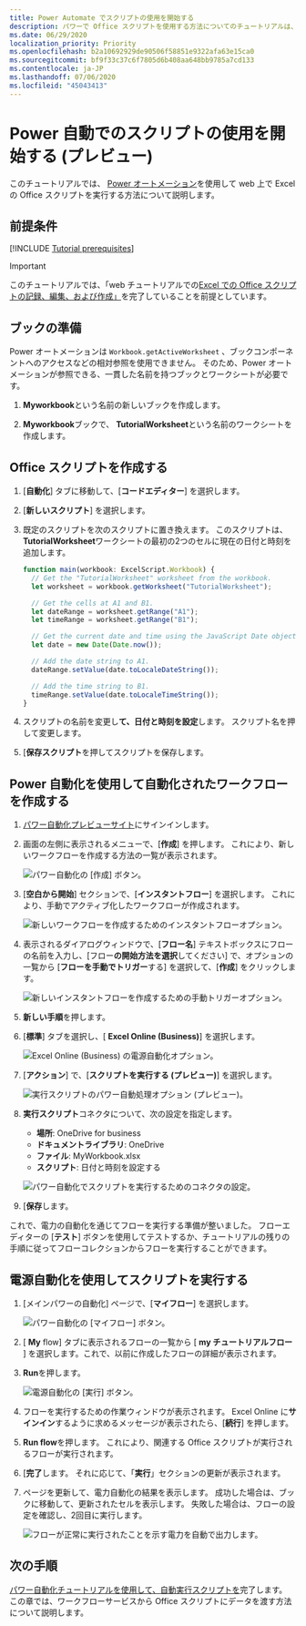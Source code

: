 ```yaml
---
title: Power Automate でスクリプトの使用を開始する
description: パワーで Office スクリプトを使用する方法についてのチュートリアルは、手動のトリガーを使用して自動化します。
ms.date: 06/29/2020
localization_priority: Priority
ms.openlocfilehash: b2a10692929de90506f58851e9322afa63e15ca0
ms.sourcegitcommit: bf9f33c37c6f7805d6b408aa648bb9785a7cd133
ms.contentlocale: ja-JP
ms.lasthandoff: 07/06/2020
ms.locfileid: "45043413"
---
```

# <a name="start-using-scripts-with-power-automate-preview"></a>Power 自動でのスクリプトの使用を開始する (プレビュー)

このチュートリアルでは、 [Power オートメーション](https://flow.microsoft.com)を使用して web 上で Excel の Office スクリプトを実行する方法について説明します。

## <a name="prerequisites"></a>前提条件

[!INCLUDE [Tutorial prerequisites](../includes/tutorial-prerequisites.md)]

> [!IMPORTANT]
> このチュートリアルでは、「web チュートリアルでの[Excel での Office スクリプトの記録、編集、および作成」](excel-tutorial.md)を完了していることを前提としています。

## <a name="prepare-the-workbook"></a>ブックの準備

Power オートメーションは `Workbook.getActiveWorksheet` 、ブックコンポーネントへのアクセスなどの相対参照を使用できません。 そのため、Power オートメーションが参照できる、一貫した名前を持つブックとワークシートが必要です。

1. **Myworkbook**という名前の新しいブックを作成します。

2. **Myworkbook**ブックで、 **TutorialWorksheet**という名前のワークシートを作成します。

## <a name="create-an-office-script"></a>Office スクリプトを作成する

1. [**自動化**] タブに移動して、[**コードエディター**] を選択します。

2. [**新しいスクリプト**] を選択します。

3. 既定のスクリプトを次のスクリプトに置き換えます。 このスクリプトは、 **TutorialWorksheet**ワークシートの最初の2つのセルに現在の日付と時刻を追加します。

    ```TypeScript
    function main(workbook: ExcelScript.Workbook) {
      // Get the "TutorialWorksheet" worksheet from the workbook.
      let worksheet = workbook.getWorksheet("TutorialWorksheet");

      // Get the cells at A1 and B1.
      let dateRange = worksheet.getRange("A1");
      let timeRange = worksheet.getRange("B1");

      // Get the current date and time using the JavaScript Date object.
      let date = new Date(Date.now());

      // Add the date string to A1.
      dateRange.setValue(date.toLocaleDateString());

      // Add the time string to B1.
      timeRange.setValue(date.toLocaleTimeString());
    }
    ```

4. スクリプトの名前を変更し**て、日付と時刻を設定**します。 スクリプト名を押して変更します。

5. [**保存スクリプト**を押してスクリプトを保存します。

## <a name="create-an-automated-workflow-with-power-automate"></a>Power 自動化を使用して自動化されたワークフローを作成する

1. [パワー自動化プレビューサイト](https://flow.microsoft.com)にサインインします。

2. 画面の左側に表示されるメニューで、[**作成**] を押します。 これにより、新しいワークフローを作成する方法の一覧が表示されます。

    ![パワー自動化の [作成] ボタン。](../images/power-automate-tutorial-1.png)

3. [**空白から開始**] セクションで、[**インスタントフロー**] を選択します。 これにより、手動でアクティブ化したワークフローが作成されます。

    ![新しいワークフローを作成するためのインスタントフローオプション。](../images/power-automate-tutorial-2.png)

4. 表示されるダイアログウィンドウで、[**フロー名**] テキストボックスにフローの名前を入力し、[フロー**の開始方法を選択**してください] で、オプションの一覧から [**フローを手動でトリガー**する] を選択して、[**作成**] をクリックします。

    ![新しいインスタントフローを作成するための手動トリガーオプション。](../images/power-automate-tutorial-3.png)

5. **新しい手順**を押します。

6. [**標準**] タブを選択し、[ **Excel Online (Business)**] を選択します。

    ![Excel Online (Business) の電源自動化オプション。](../images/power-automate-tutorial-4.png)

7. [**アクション**] で、[**スクリプトを実行する (プレビュー)**] を選択します。

    ![実行スクリプトのパワー自動処理オプション (プレビュー)。](../images/power-automate-tutorial-5.png)

8. **実行スクリプト**コネクタについて、次の設定を指定します。

    - **場所**: OneDrive for business
    - **ドキュメントライブラリ**: OneDrive
    - **ファイル**: MyWorkbook.xlsx
    - **スクリプト**: 日付と時刻を設定する

    ![パワー自動化でスクリプトを実行するためのコネクタの設定。](../images/power-automate-tutorial-6.png)

9. [**保存**します。

これで、電力の自動化を通じてフローを実行する準備が整いました。 フローエディターの [**テスト**] ボタンを使用してテストするか、チュートリアルの残りの手順に従ってフローコレクションからフローを実行することができます。

## <a name="run-the-script-through-power-automate"></a>電源自動化を使用してスクリプトを実行する

1. [メインパワーの自動化] ページで、[**マイフロー**] を選択します。

    ![パワー自動化の [マイフロー] ボタン。](../images/power-automate-tutorial-7.png)

2. [ **My** flow] タブに表示されるフローの一覧から [ **my チュートリアルフロー** ] を選択します。これで、以前に作成したフローの詳細が表示されます。

3. **Run**を押します。

    ![電源自動化の [実行] ボタン。](../images/power-automate-tutorial-8.png)

4. フローを実行するための作業ウィンドウが表示されます。 Excel Online に**サインイン**するように求めるメッセージが表示されたら、[**続行**] を押します。

5. **Run flow**を押します。 これにより、関連する Office スクリプトが実行されるフローが実行されます。

6. [**完了**します。 それに応じて、「**実行**」セクションの更新が表示されます。

7. ページを更新して、電力自動化の結果を表示します。 成功した場合は、ブックに移動して、更新されたセルを表示します。 失敗した場合は、フローの設定を確認し、2回目に実行します。

    ![フローが正常に実行されたことを示す電力を自動で出力します。](../images/power-automate-tutorial-9.png)

## <a name="next-steps"></a>次の手順

[パワー自動化チュートリアルを使用して、自動実行スクリプトを](excel-power-automate-trigger.md)完了します。 この章では、ワークフローサービスから Office スクリプトにデータを渡す方法について説明します。
